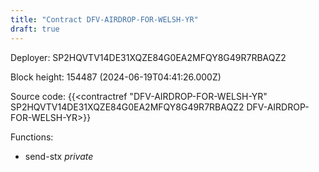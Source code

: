 ```yaml
---
title: "Contract DFV-AIRDROP-FOR-WELSH-YR"
draft: true
---
```

Deployer: SP2HQVTV14DE31XQZE84G0EA2MFQY8G49R7RBAQZ2


 



Block height: 154487 (2024-06-19T04:41:26.000Z)

Source code: {{<contractref "DFV-AIRDROP-FOR-WELSH-YR" SP2HQVTV14DE31XQZE84G0EA2MFQY8G49R7RBAQZ2 DFV-AIRDROP-FOR-WELSH-YR>}}

Functions:

* send-stx _private_
